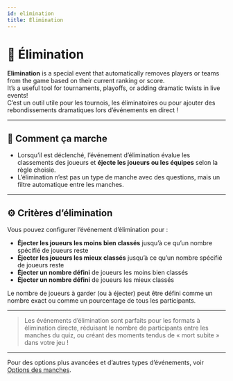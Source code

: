 ```yaml
---
id: elimination
title: Élimination
---
```


# 🚫 Élimination

**Elimination** is a special event that automatically removes players or teams from the game based on their current ranking or score.\
It’s a useful tool for tournaments, playoffs, or adding dramatic twists in live events!\
C’est un outil utile pour les tournois, les éliminatoires ou pour ajouter des rebondissements dramatiques lors d’événements en direct !

---

## 📝 Comment ça marche

- Lorsqu’il est déclenché, l’événement d’élimination évalue les classements des joueurs et **éjecte les joueurs ou les équipes** selon la règle choisie.
- L’élimination n’est pas un type de manche avec des questions, mais un filtre automatique entre les manches.

---

## ⚙️ Critères d’élimination

Vous pouvez configurer l’événement d’élimination pour :

- **Éjecter les joueurs les moins bien classés** jusqu’à ce qu’un nombre spécifié de joueurs reste
- **Éjecter les joueurs les mieux classés** jusqu’à ce qu’un nombre spécifié de joueurs reste
- **Éjecter un nombre défini** de joueurs les moins bien classés
- **Éjecter un nombre défini** de joueurs les mieux classés

Le nombre de joueurs à garder (ou à éjecter) peut être défini comme un nombre exact ou comme un pourcentage de tous les participants.

---

> Les événements d’élimination sont parfaits pour les formats à élimination directe, réduisant le nombre de participants entre les manches du quiz, ou créant des moments tendus de « mort subite » dans votre jeu !

---

Pour des options plus avancées et d’autres types d’événements, voir [Options des manches](../editor/008-round-options.md).
